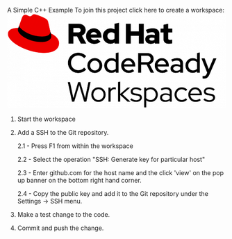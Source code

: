 A Simple C++ Example
To join this project click here to create a workspace: [![Contribute](/images/crw-logo.png)](https://codeready-openshift-workspaces.apps.cluster-dfbe.dfbe.sandbox1041.opentlc.com/factory?url=https://github.com/marrober/cpp-example)

1. Start the workspace
2. Add a SSH to the Git repository.

    2.1 - Press F1 from within the workspace
   
    2.2 - Select the operation "SSH: Generate key for particular host"

    2.3 - Enter github.com for the host name and the click 'view' on the pop up banner on the bottom right hand corner.
    
    2.4  - Copy the public key and add it to the Git repository under the Settings -> SSH menu.
   
3. Make a test change to the code.
4. Commit and push the change.
